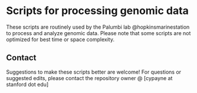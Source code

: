 Scripts for processing genomic data
=========================================

These scripts are routinely used by the Palumbi lab @hopkinsmarinestation to process and analyze genomic data. 
Please note that some scripts are not optimized for best time or space complexity.

Contact
-------
Suggestions to make these scripts better are welcome!
For questions or suggested edits, please contact the repository owner @ [cypayne at stanford dot edu]
